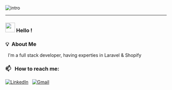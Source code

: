 
![intro](https://user-images.githubusercontent.com/29210788/127392926-70736271-cf6c-4ff8-889c-7563e9ac0789.gif)

---

### <img src="https://raw.githubusercontent.com/iampavangandhi/iampavangandhi/master/gifs/Hi.gif" width="30px"> Hello !

### 💡 &nbsp;About Me

&nbsp; I'm a full stack developer, having experties in Laravel & Shopify


### 📫 &nbsp; How to reach me:


<a href="https://www.linkedin.com/in/yahyaizhar/"><img alt="LinkedIn" src="https://img.shields.io/badge/linkedin%20-%230077B5.svg?&style=flat&logo=linkedin&logoColor=white"/></a> &nbsp;
<a href="mailto:yahyaizhar@gmail.com"><img alt="Gmail" src="https://img.shields.io/badge/Gmail-D14836?style=flat&logo=gmail&logoColor=white" /></a> &nbsp;








